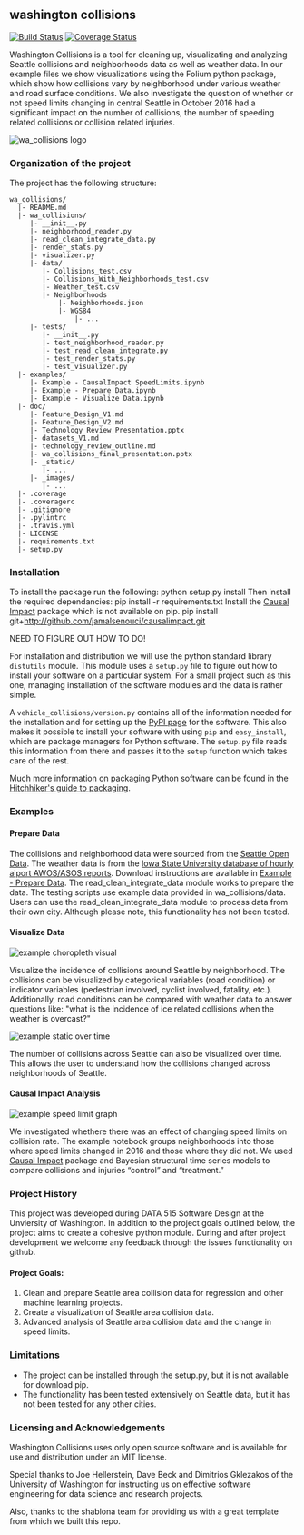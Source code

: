 ## washington collisions
[![Build Status](https://travis-ci.org/gdc3000/wa_collisions.svg?branch=master)](https://travis-ci.org/gdc3000/wa_collisions)
[![Coverage Status](https://coveralls.io/repos/github/gdc3000/wa_collisions/badge.svg)](https://coveralls.io/github/gdc3000/wa_collisions)

Washington Collisions is a tool for cleaning up, visualizating and 
analyzing Seattle collisions and neighborhoods data as well as weather data.
In our example files we show visualizations using the Folium python 
package, which show how collisions vary by neighborhood under various weather
and road surface conditions. We also investigate the question of whether or
not speed limits changing in central Seattle in October 2016 had a significant 
impact on the number of collisions, the number of speeding related collisions
or collision related injuries.

![wa_collisions logo](doc/_images/wa_collisions_logo.png)

### Organization of the  project

The project has the following structure:

    wa_collisions/
      |- README.md
      |- wa_collisions/
         |- __init__.py
         |- neighborhood_reader.py
         |- read_clean_integrate_data.py
         |- render_stats.py
         |- visualizer.py
         |- data/
            |- Collisions_test.csv
            |- Collisions_With_Neighborhoods_test.csv
            |- Weather_test.csv
            |- Neighborhoods
                |- Neighborhoods.json
                |- WGS84
                    |- ...
         |- tests/
            |- __init__.py
            |- test_neighborhood_reader.py
            |- test_read_clean_integrate.py
            |- test_render_stats.py
            |- test_visualizer.py
      |- examples/ 
         |- Example - CausalImpact SpeedLimits.ipynb
         |- Example - Prepare Data.ipynb 
         |- Example - Visualize Data.ipynb 
      |- doc/
         |- Feature_Design_V1.md
         |- Feature_Design_V2.md
         |- Technology_Review_Presentation.pptx
         |- datasets_V1.md
         |- technology_review_outline.md
         |- wa_collisions_final_presentation.pptx
         |- _static/
            |- ...
         |- _images/
            |- ...  
      |- .coverage
      |- .coveragerc
      |- .gitignore
      |- .pylintrc
      |- .travis.yml
      |- LICENSE
      |- requirements.txt
      |- setup.py
      

### Installation

To install the package run the following:
    python setup.py install
Then install the required dependancies:
    pip install -r requirements.txt
Install the [Causal Impact](https://github.com/jamalsenouci/causalimpact) package which is not available on pip. 
    pip install git+http://github.com/jamalsenouci/causalimpact.git


NEED TO FIGURE OUT HOW TO DO! 

For installation and distribution we will use the python standard
library `distutils` module. This module uses a `setup.py` file to
figure out how to install your software on a particular system. For a
small project such as this one, managing installation of the software
modules and the data is rather simple.

A `vehicle_collisions/version.py` contains all of the information needed for the
installation and for setting up the [PyPI
page](https://pypi.python.org/pypi/vehicle_collisions) for the software. This
also makes it possible to install your software with using `pip` and
`easy_install`, which are package managers for Python software. The
`setup.py` file reads this information from there and passes it to the
`setup` function which takes care of the rest.

Much more information on packaging Python software can be found in the
[Hitchhiker's guide to
packaging](https://the-hitchhikers-guide-to-packaging.readthedocs.org).


### Examples

#### Prepare Data

The collisions and neighborhood data were sourced from the [Seattle Open Data](https://data.seattle.gov/).
The weather data is from the [Iowa State University database of hourly aiport 
AWOS/ASOS reports](https://mesonet.agron.iastate.edu/request/download.phtml). Download
instructions are available in [Example - Prepare Data](examples/Example%20-%20Prepare%20Data.ipynb).  The 
read_clean_integrate_data module works to prepare the data. The testing scripts 
use example data provided in wa_collisions/data. Users can use the read_clean_integrate_data
module to process data from their own city. Although please note, this functionality 
has not been tested.  

#### Visualize Data 

![example choropleth visual](doc/_images/example_visual_choropleth.PNG)

Visualize the incidence of collisions around Seattle by neighborhood. The collisions can be
visualized by categorical variables (road condition) or indicator variables (pedestrian 
involved, cyclist involved, fatality, etc.). Additionally, road conditions can be compared with 
weather data to answer questions like: "what is the incidence of ice related collisions
when the weather is overcast?" 

![example static over time](doc/_images/example_visual_overtime.PNG)

The number of collisions across Seattle can also be visualized over time. This allows the user 
to understand how the collisions changed across neighborhoods of Seattle. 

#### Causal Impact Analysis 

![example speed limit graph](doc/_images/speed_limit_graph.png)

We investigated whethere there was an effect of changing speed limits on collision rate. 
The example notebook groups neighborhoods into those where speed limits changed in 2016 
and those where they did not. We used [Causal Impact](https://github.com/jamalsenouci/causalimpact) package and Bayesian structural time 
series models to compare collisions and injuries “control” and “treatment.”

### Project History

This project was developed during DATA 515 Software Design at the Unviersity of
Washington. In addition to the project goals outlined below, the project aims to create 
a cohesive python module. During and after project development we welcome any 
feedback through the issues functionality on github. 

#### Project Goals:

1. Clean and prepare Seattle area collision data for regression and other machine learning projects.
3. Create a visualization of Seattle area collision data.
4. Advanced analysis of Seattle area collision data and the change in speed limits.

### Limitations

- The project can be installed through the setup.py, but it is not available for download pip. 
- The functionality has been tested extensively on Seattle data, but it has not been tested for any other cities. 

### Licensing and Acknowledgements

Washington Collisions uses only open source software and is available
for use and distribution under an MIT license.

Special thanks to Joe Hellerstein, Dave Beck and Dimitrios Gklezakos of
the University of Washington for instructing us on effective software 
engineering for data science and research projects.

Also, thanks to the shablona team for providing us with a great template from 
which we built this repo. 